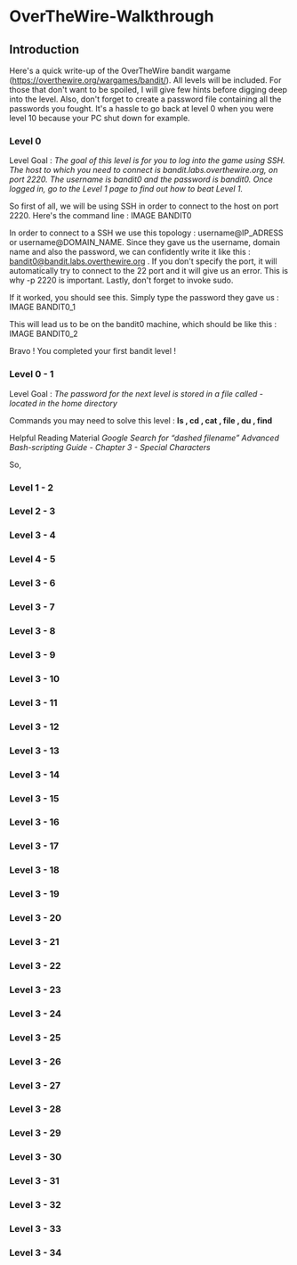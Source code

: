 # OverTheWire-Walkthrough

## Introduction

Here's a quick write-up of the OverTheWire bandit wargame (https://overthewire.org/wargames/bandit/). All levels will be included. For those that don't want to be spoiled, I will give few hints before digging deep into the level.
Also, don't forget to create a password file containing all the passwords you fought. It's a hassle to go back at level 0 when you were level 10 because your PC shut down for example.


### Level 0
Level Goal :
*The goal of this level is for you to log into the game using SSH. The host to which you need to connect is bandit.labs.overthewire.org, on port 2220. The username is bandit0 and the password is bandit0. Once logged in, go to the Level 1 page to find out how to beat Level 1.*

So first of all, we will be using SSH in order to connect to the host on port 2220. Here's the command line :
IMAGE BANDIT0

In order to connect to a SSH we use this topology : username@IP_ADRESS or username@DOMAIN_NAME. Since they gave us the username, domain name and also the password, we can confidently write it like this : bandit0@bandit.labs.overthewire.org . If you don't specify the port, it will automatically try to connect to the 22 port and it will give us an error. This is why -p 2220 is important. Lastly, don't forget to invoke sudo.

If it worked, you should see this. Simply type the password they gave us : 
IMAGE BANDIT0_1

This will lead us to be on the bandit0 machine, which should be like this :
IMAGE BANDIT0_2

Bravo ! You completed your first bandit level ! 

### Level 0 - 1

Level Goal :
*The password for the next level is stored in a file called - located in the home directory*

Commands you may need to solve this level :
**ls , cd , cat , file , du , find**

Helpful Reading Material
*Google Search for “dashed filename”*
*Advanced Bash-scripting Guide - Chapter 3 - Special Characters*

So,

### Level 1 - 2
### Level 2 - 3
### Level 3 - 4
### Level 4 - 5
### Level 3 - 6
### Level 3 - 7
### Level 3 - 8
### Level 3 - 9
### Level 3 - 10
### Level 3 - 11
### Level 3 - 12
### Level 3 - 13
### Level 3 - 14
### Level 3 - 15
### Level 3 - 16
### Level 3 - 17
### Level 3 - 18
### Level 3 - 19
### Level 3 - 20
### Level 3 - 21
### Level 3 - 22
### Level 3 - 23
### Level 3 - 24
### Level 3 - 25
### Level 3 - 26
### Level 3 - 27
### Level 3 - 28
### Level 3 - 29
### Level 3 - 30
### Level 3 - 31
### Level 3 - 32
### Level 3 - 33
### Level 3 - 34

